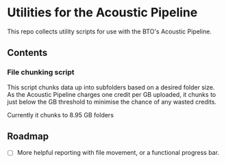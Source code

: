 # Utilities for the Acoustic Pipeline
This repo collects utility scripts for use with the BTO's Acoustic Pipeline.

## Contents
### File chunking script
This script chunks data up into subfolders based on a desired folder size. As the Acoustic Pipeline charges one credit per GB uploaded, it chunks to just below the GB threshold to minimise the chance of any wasted credits. 

Currently it chunks to 8.95 GB folders

## Roadmap
- [ ] More helpful reporting with file movement, or a functional progress bar.